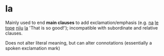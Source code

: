 # la

Mainly used to end **main clauses** to add exclamation/emphasis (e.g. [na](index.php?option=com_content&view=article&id=193&catid=8 "that") [le](index.php?option=com_content&view=article&id=134&catid=8 "verb marker") [tope](index.php?option=com_content&view=article&id=425&catid=8 "good") [niju](index.php?option=com_content&view=article&id=209&catid=8 "many") [la](index.php?option=com_content&view=article&id=2&catid=8 "emphatic clause ender") 'That is so good!'); incompatible with subordinate and relative clauses.

Does not alter literal meaning, but can alter connotations (essentially a spoken exclamation mark)
